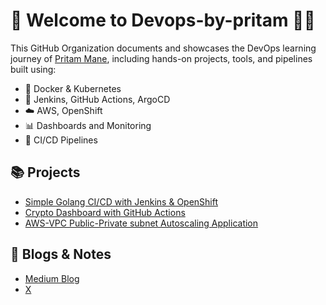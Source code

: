 # 👋 Welcome to Devops-by-pritam 👨‍💻

This GitHub Organization documents and showcases the DevOps learning journey of [Pritam Mane](https://github.com/prritam), including hands-on projects, tools, and pipelines built using:

- 🐳 Docker & Kubernetes
- 🔧 Jenkins, GitHub Actions, ArgoCD
- ☁️ AWS, OpenShift
- 📊 Dashboards and Monitoring
- 🚀 CI/CD Pipelines

## 📚 Projects
- [Simple Golang CI/CD with Jenkins & OpenShift](https://github.com/Devops-by-pritam/golang-cicd-openshift)
- [Crypto Dashboard with GitHub Actions](https://github.com/Devops-by-pritam/crypto-dashboard)
- [ AWS-VPC Public-Private subnet Autoscaling Application](https://github.com/Devops-by-pritam/AWS/blob/main/Learning/aws_vpc_public_private_project.md)

## 📖 Blogs & Notes
- [Medium Blog](https://medium.com/@pritammane7666)
- [X](https://x.com/priitam03)

